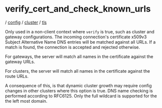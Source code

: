 # verify_cert_and_check_known_urls

/ [config](/reference/config/index.md) / [cluster](/reference/config/config/cluster/index.md) / [tls](/reference/config/config/cluster/tls/index.md) 

Only used in a non-client context where `verify` is true, such as cluster and gateway configurations.
The incoming connection's certificate x509v3 Subject Alternative Name DNS entries will be matched against
all URLs. If a match is found, the connection is accepted and rejected otherwise.

For gateways, the server will match all names in the certificate against the gateway URLs.

For clusters, the server will match all names in the certificate against the route URLs.

A consequence of this, is that dynamic cluster growth may require config changes in other clusters where this
option is true. DNS name checking is performed according to RFC6125. Only the full wildcard is supported for the
the left most domain.

